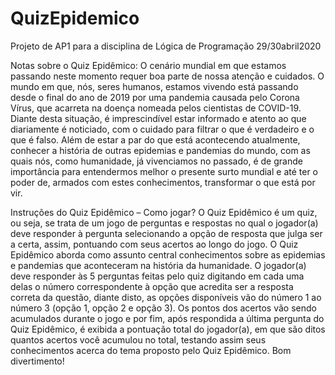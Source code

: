 # QuizEpidemico
Projeto de AP1 para a disciplina de Lógica de Programação 29/30abril2020

Notas sobre o Quiz Epidêmico:
O cenário mundial em que estamos passando neste momento requer boa parte de nossa atenção e cuidados. O mundo em que, nós, seres humanos, estamos vivendo está passando desde o final do ano de 2019 por uma pandemia causada pelo Corona Vírus, que acarreta na doença nomeada pelos cientistas de COVID-19.
Diante desta situação, é imprescindível estar informado e atento ao que diariamente é noticiado, com o cuidado para filtrar o que é verdadeiro e o que é falso. Além de estar a par do que está acontecendo atualmente, conhecer a história de outras epidemias e pandemias do mundo, com as quais nós, como humanidade, já vivenciamos no passado, é de grande importância para entendermos melhor o presente surto mundial e até ter o poder de, armados com estes conhecimentos, transformar o que está por vir.


Instruções do Quiz Epidêmico – Como jogar?
O Quiz Epidêmico é um quiz, ou seja, se trata de um jogo de perguntas e respostas no qual o jogador(a) deve responder à pergunta selecionando a opção de resposta que julga ser a certa, assim, pontuando com seus acertos ao longo do jogo.
O Quiz Epidêmico aborda como assunto central conhecimentos sobre as epidemias e pandemias que aconteceram na história da humanidade. O jogador(a) deve responder às 5 perguntas feitas pelo quiz digitando em cada uma delas o número correspondente à opção que acredita ser a resposta correta da questão, diante disto, as opções disponíveis vão do número 1 ao número 3 (opção 1, opção 2 e opção 3). Os pontos dos acertos vão sendo acumulados durante o jogo e por fim, após respondida a última pergunta do Quiz Epidêmico, é exibida a pontuação total do jogador(a), em que são ditos quantos acertos você acumulou no total, testando assim seus conhecimentos acerca do tema proposto pelo Quiz Epidêmico. Bom divertimento!
